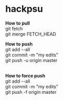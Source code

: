 # hackpsu 

<b>How to pull</b><br>
git fetch<br>
git merge FETCH_HEAD

<b>How to push</b><br>
git add --all <br>
git commit -m "my edits" <br>
git push -u origin master
<br><br>

<b>How to force push</b><br>
git add --all <br>
git commit -m "my edits" <br>
git push -f origin master
